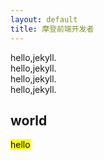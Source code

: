 ```yaml
---
layout: default
title: 摩登前端开发者
---
```

<div class="mdui-container">
  <div class="mdui-row">
    <div class="mdui-col-xs-3 mdui-color-blue">hello,jekyll.</div>
    <div class="mdui-col-xs-3 mdui-color-blue">hello,jekyll.</div>
    <div class="mdui-col-xs-3 mdui-color-blue">hello,jekyll.</div>
    <div class="mdui-col-xs-3 mdui-color-blue">hello,jekyll.</div>
  </div>
  <h2>world</h2>
  <mark>hello</mark>
</div>
